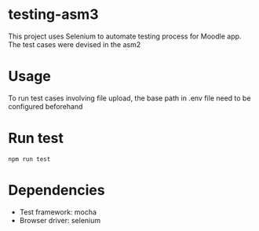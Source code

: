 # testing-asm3

This project uses Selenium to automate testing process for Moodle app. The test cases were devised in the asm2

# Usage

To run test cases involving file upload, the base path in .env file need to be configured beforehand

# Run test

```
npm run test
```

# Dependencies

-   Test framework: mocha
-   Browser driver: selenium
